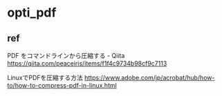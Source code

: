 # opti_pdf

## ref

PDF をコマンドラインから圧縮する - Qiita https://qiita.com/peaceiris/items/f1f4c9734b98cf9c7113

LinuxでPDFを圧縮する方法 https://www.adobe.com/jp/acrobat/hub/how-to/how-to-compress-pdf-in-linux.html

